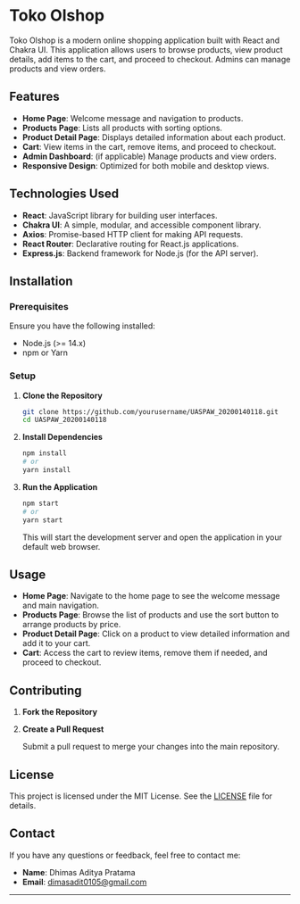 
# Toko Olshop

Toko Olshop is a modern online shopping application built with React and Chakra UI. This application allows users to browse products, view product details, add items to the cart, and proceed to checkout. Admins can manage products and view orders.

## Features

- **Home Page**: Welcome message and navigation to products.
- **Products Page**: Lists all products with sorting options.
- **Product Detail Page**: Displays detailed information about each product.
- **Cart**: View items in the cart, remove items, and proceed to checkout.
- **Admin Dashboard**: (if applicable) Manage products and view orders.
- **Responsive Design**: Optimized for both mobile and desktop views.

## Technologies Used

- **React**: JavaScript library for building user interfaces.
- **Chakra UI**: A simple, modular, and accessible component library.
- **Axios**: Promise-based HTTP client for making API requests.
- **React Router**: Declarative routing for React.js applications.
- **Express.js**: Backend framework for Node.js (for the API server).

## Installation

### Prerequisites

Ensure you have the following installed:

- Node.js (>= 14.x)
- npm or Yarn

### Setup

1. **Clone the Repository**

   ```bash
   git clone https://github.com/yourusername/UASPAW_20200140118.git
   cd UASPAW_20200140118
   ```

2. **Install Dependencies**

   ```bash
   npm install
   # or
   yarn install
   ```

3. **Run the Application**

   ```bash
   npm start
   # or
   yarn start
   ```

   This will start the development server and open the application in your default web browser.

## Usage

- **Home Page**: Navigate to the home page to see the welcome message and main navigation.
- **Products Page**: Browse the list of products and use the sort button to arrange products by price.
- **Product Detail Page**: Click on a product to view detailed information and add it to your cart.
- **Cart**: Access the cart to review items, remove them if needed, and proceed to checkout.

## Contributing

1. **Fork the Repository**


2. **Create a Pull Request**

   Submit a pull request to merge your changes into the main repository.

## License

This project is licensed under the MIT License. See the [LICENSE](LICENSE) file for details.

## Contact

If you have any questions or feedback, feel free to contact me:

- **Name**: Dhimas Aditya Pratama
- **Email**: dimasadit0105@gmail.com


---


